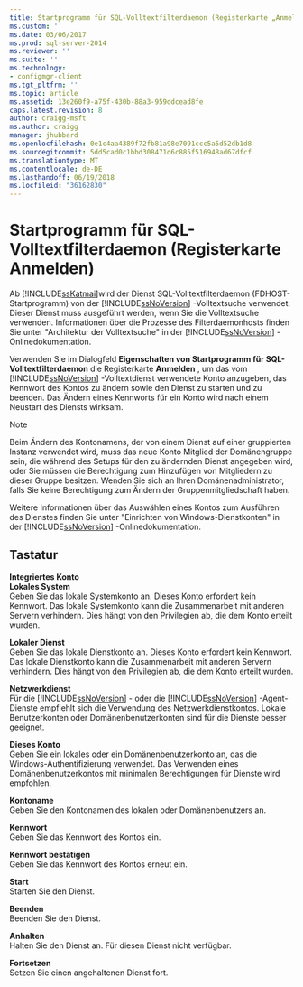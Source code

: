 ```yaml
---
title: Startprogramm für SQL-Volltextfilterdaemon (Registerkarte „Anmelden“) | Microsoft-Dokumentation
ms.custom: ''
ms.date: 03/06/2017
ms.prod: sql-server-2014
ms.reviewer: ''
ms.suite: ''
ms.technology:
- configmgr-client
ms.tgt_pltfrm: ''
ms.topic: article
ms.assetid: 13e260f9-a75f-430b-88a3-959ddcead8fe
caps.latest.revision: 8
author: craigg-msft
ms.author: craigg
manager: jhubbard
ms.openlocfilehash: 0e1c4aa4389f72fb81a98e7091ccc5a5d52db1d8
ms.sourcegitcommit: 5dd5cad0c1bbd308471d6c885f516948ad67dfcf
ms.translationtype: MT
ms.contentlocale: de-DE
ms.lasthandoff: 06/19/2018
ms.locfileid: "36162830"
---
```

# <a name="sql-full-text-filter-daemon-launcher-log-on-tab"></a>Startprogramm für SQL-Volltextfilterdaemon (Registerkarte Anmelden)
  Ab [!INCLUDE[ssKatmai](../../includes/sskatmai-md.md)]wird der Dienst SQL-Volltextfilterdaemon (FDHOST-Startprogramm) von der [!INCLUDE[ssNoVersion](../../includes/ssnoversion-md.md)] -Volltextsuche verwendet. Dieser Dienst muss ausgeführt werden, wenn Sie die Volltextsuche verwenden. Informationen über die Prozesse des Filterdaemonhosts finden Sie unter "Architektur der Volltextsuche" in der [!INCLUDE[ssNoVersion](../../includes/ssnoversion-md.md)] -Onlinedokumentation.  
  
 Verwenden Sie im Dialogfeld **Eigenschaften von Startprogramm für SQL-Volltextfilterdaemon** die Registerkarte **Anmelden** , um das vom [!INCLUDE[ssNoVersion](../../includes/ssnoversion-md.md)] -Volltextdienst verwendete Konto anzugeben, das Kennwort des Kontos zu ändern sowie den Dienst zu starten und zu beenden. Das Ändern eines Kennworts für ein Konto wird nach einem Neustart des Diensts wirksam.  
  
> [!NOTE]  
>  Beim Ändern des Kontonamens, der von einem Dienst auf einer gruppierten Instanz verwendet wird, muss das neue Konto Mitglied der Domänengruppe sein, die während des Setups für den zu ändernden Dienst angegeben wird, oder Sie müssen die Berechtigung zum Hinzufügen von Mitgliedern zu dieser Gruppe besitzen. Wenden Sie sich an Ihren Domänenadministrator, falls Sie keine Berechtigung zum Ändern der Gruppenmitgliedschaft haben.  
>   
>  Weitere Informationen über das Auswählen eines Kontos zum Ausführen des Dienstes finden Sie unter "Einrichten von Windows-Dienstkonten" in der [!INCLUDE[ssNoVersion](../../includes/ssnoversion-md.md)] -Onlinedokumentation.  
  
## <a name="options"></a>Tastatur  
 **Integriertes Konto**  
 **Lokales System**  
 Geben Sie das lokale Systemkonto an. Dieses Konto erfordert kein Kennwort. Das lokale Systemkonto kann die Zusammenarbeit mit anderen Servern verhindern. Dies hängt von den Privilegien ab, die dem Konto erteilt wurden.  
  
 **Lokaler Dienst**  
 Geben Sie das lokale Dienstkonto an. Dieses Konto erfordert kein Kennwort. Das lokale Dienstkonto kann die Zusammenarbeit mit anderen Servern verhindern. Dies hängt von den Privilegien ab, die dem Konto erteilt wurden.  
  
 **Netzwerkdienst**  
 Für die [!INCLUDE[ssNoVersion](../../includes/ssnoversion-md.md)] - oder die [!INCLUDE[ssNoVersion](../../includes/ssnoversion-md.md)] -Agent-Dienste empfiehlt sich die Verwendung des Netzwerkdienstkontos. Lokale Benutzerkonten oder Domänenbenutzerkonten sind für die Dienste besser geeignet.  
  
 **Dieses Konto**  
 Geben Sie ein lokales oder ein Domänenbenutzerkonto an, das die Windows-Authentifizierung verwendet. Das Verwenden eines Domänenbenutzerkontos mit minimalen Berechtigungen für Dienste wird empfohlen.  
  
 **Kontoname**  
 Geben Sie den Kontonamen des lokalen oder Domänenbenutzers an.  
  
 **Kennwort**  
 Geben Sie das Kennwort des Kontos ein.  
  
 **Kennwort bestätigen**  
 Geben Sie das Kennwort des Kontos erneut ein.  
  
 **Start**  
 Starten Sie den Dienst.  
  
 **Beenden**  
 Beenden Sie den Dienst.  
  
 **Anhalten**  
 Halten Sie den Dienst an. Für diesen Dienst nicht verfügbar.  
  
 **Fortsetzen**  
 Setzen Sie einen angehaltenen Dienst fort.  
  
  